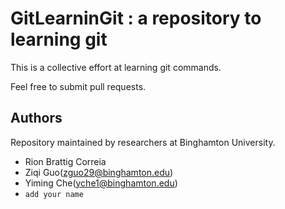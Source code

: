 # GitLearninGit : a repository to learning git

This is a collective effort at learning git commands.

Feel free to submit pull requests.


## Authors

Repository maintained by researchers at Binghamton University.
- Rion Brattig Correia 
- Ziqi Guo(zguo29@binghamton.edu)
- Yiming Che(yche1@binghamton.edu)
- `add your name`
